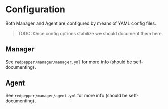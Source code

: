 # Configuration

Both Manager and Agent are configured by means of YAML config files.

> TODO: Once config options stabilize we should document them here.

## Manager

See `redpepper/manager/manager.yml` for more info (should be self-documenting).

## Agent

See `redpepper/manager/agent.yml` for more info (should be self-documenting).
